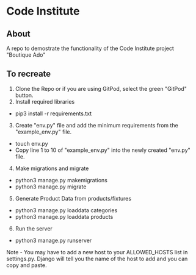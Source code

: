 # Code Institute

## About
A repo to demostrate the functionality of the Code Institute project "Boutique Ado"

## To recreate
1) Clone the Repo or if you are using GitPod, select the green "GitPod" button.
2) Install required libraries
  - pip3 install -r requirements.txt
3) Create "env.py" file and add the minimum requirements from the "example_env.py" file.
  - touch env.py
  - Copy line 1 to 10 of "example_env.py" into the newly created "env.py" file. 
4) Make migrations and migrate
  - python3 manage.py makemigrations
  - python3 manage.py migrate
5) Generate Product Data from products/fixtures
  - python3 manage.py loaddata categories
  - python3 manage.py loaddata products
6) Run the server
  - python3 manage.py runserver

Note - You may have to add a new host to your ALLOWED_HOSTS list in settings.py.  Django will tell you the name of the host to add and you can copy and paste.
